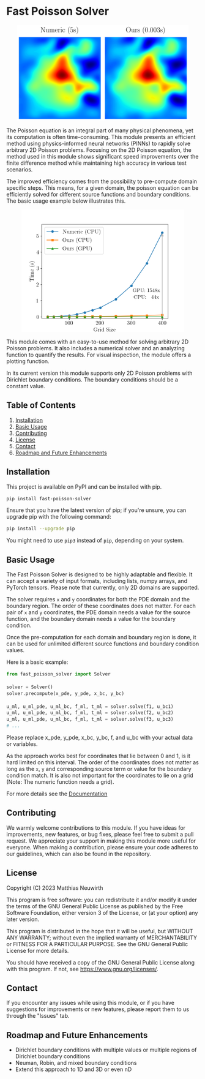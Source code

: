 # Fast Poisson Solver
<div align="center">
    <img src="/assets/example_result.png" height="250" />
</div>

The Poisson equation is an integral part of many physical phenomena, yet its computation
is often time-consuming. This module presents an efficient method using
physics-informed neural networks (PINNs) to rapidly solve arbitrary 2D Poisson
problems. Focusing on the 2D Poisson equation, the
method used in this module shows significant speed improvements over the finite difference
method while maintaining high accuracy in various test scenarios.

The improved efficiency comes from the possibility to pre-compute domain specific steps.
This means, for a given domain, the poisson equation can be efficiently solved for different source functions and boundary conditions.
The basic usage example below illustrates this.

<div align="center">
<img src="/assets/execution_time_vs_precision.png" height="320" />
</div>

This module comes with an easy-to-use method for solving arbitrary 2D Poisson problems.
It also includes a numerical solver and an analyzing function to quantify the results.
For visual inspection, the module offers a plotting function.

In its current version this module supports only 2D Poisson problems with Dirichlet boundary conditions.
The boundary conditions should be a constant value.

## Table of Contents
1. [Installation](#installation)
2. [Basic Usage](#basic-usage)
3. [Contributing](#contributing)
4. [License](#license)
5. [Contact](#contact)
6. [Roadmap and Future Enhancements](#roadmap-and-future-enhancements)

## Installation

This project is available on PyPI and can be installed with pip.

```bash
pip install fast-poisson-solver
```
Ensure that you have the latest version of pip; if you're unsure, you can upgrade pip with the following command:

```bash
pip install --upgrade pip
```

You might need to use `pip3` instead of `pip`, depending on your system.

## Basic Usage
The Fast Poisson Solver is designed to be highly adaptable and flexible. It can accept a variety of input formats, including lists, numpy arrays, and PyTorch tensors. Please note that currently, only 2D domains are supported.

The solver requires `x` and `y` coordinates for both the PDE domain and the boundary region. The order of these coordinates does not matter. For each pair of `x` and `y` coordinates, the PDE domain needs a value for the source function, and the boundary domain needs a value for the boundary condition.

Once the pre-computation for each domain and boundary region is done, it can be used for unlimited different source functions and boundary condition values.

Here is a basic example:

```python
from fast_poisson_solver import Solver

solver = Solver()
solver.precompute(x_pde, y_pde, x_bc, y_bc)

u_ml, u_ml_pde, u_ml_bc, f_ml, t_ml = solver.solve(f1, u_bc1)
u_ml, u_ml_pde, u_ml_bc, f_ml, t_ml = solver.solve(f2, u_bc2)
u_ml, u_ml_pde, u_ml_bc, f_ml, t_ml = solver.solve(f3, u_bc3)
# ...
```

Please replace x_pde, y_pde, x_bc, y_bc, f, and u_bc with your actual data or variables.

As the approach works best for coordinates that lie between 0 and 1, is it hard limited on this interval.
The order of the coordinates does not matter as long as the `x`, `y` and corresponding source term or value for the boundary condition match.
It is also not important for the coordinates to lie on a grid (Note: The numeric function needs a grid).

For more details see the [Documentation](https://fast-poisson-solver.readthedocs.io/en/latest/)

## Contributing
We warmly welcome contributions to this module. 
If you have ideas for improvements, new features, or bug fixes, please feel free to submit a pull request.
We appreciate your support in making this module more useful for everyone. 
When making a contribution, please ensure your code adheres to our guidelines, which can also be found in the repository.

## License
Copyright (C) 2023 Matthias Neuwirth

This program is free software: you can redistribute it and/or modify
it under the terms of the GNU General Public License as published by
the Free Software Foundation, either version 3 of the License, or
(at your option) any later version.

This program is distributed in the hope that it will be useful,
but WITHOUT ANY WARRANTY; without even the implied warranty of
MERCHANTABILITY or FITNESS FOR A PARTICULAR PURPOSE.  See the
GNU General Public License for more details.

You should have received a copy of the GNU General Public License
along with this program.  If not, see <https://www.gnu.org/licenses/>.

## Contact
If you encounter any issues while using this module, or if you have suggestions for improvements or new features, please report them to us through the "Issues" tab.

## Roadmap and Future Enhancements
* Dirichlet boundary conditions with multiple values or multiple regions of Dirichlet boundary conditions
* Neuman, Robin, and mixed boundary conditions
* Extend this approach to 1D and 3D or even nD

